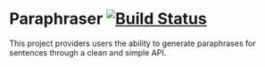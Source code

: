 # Paraphraser [![Build Status](https://travis-ci.org/vsuthichai/paraphraser.svg?branch=master)](https://travis-ci.org/vsuthichai/paraphraser) #

This project providers users the ability to generate paraphrases
for sentences through a clean and simple API.
